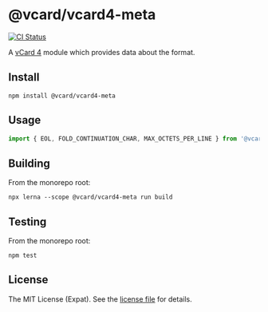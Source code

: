 @vcard/vcard4-meta
==================
[![CI Status][BUILD BADGE]][BUILD PAGE]

A [vCard 4](https://datatracker.ietf.org/doc/html/rfc6350) module which provides data about the format.

Install
-------
```sh-session
npm install @vcard/vcard4-meta
```

Usage
-----
```js
import { EOL, FOLD_CONTINUATION_CHAR, MAX_OCTETS_PER_LINE } from '@vcard/vcard4-meta';
```

Building
--------
From the monorepo root:

```sh-session
npx lerna --scope @vcard/vcard4-meta run build
```

Testing
--------
From the monorepo root:

```sh-session
npm test
```

License
-------
The MIT License (Expat). See the [license file](LICENSE) for details.

[BUILD BADGE]: https://github.com/jbenner-radham/vcardjs/actions/workflows/ci.yaml/badge.svg
[BUILD PAGE]: https://github.com/jbenner-radham/vcardjs/actions/workflows/ci.yaml
